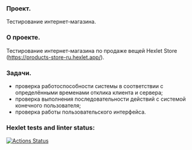 ### Проект. 
Тестирование интернет-магазина.
### О проекте.
Тестирование интернет-магазина по продаже вещей Hexlet Store (https://products-store-ru.hexlet.app/).
### Задачи.
 - проверка работоспособности системы в соответствии с определёнными временами отклика клиента и сервера;
 - проверка выполнения последовательности действий с системой конечного пользователя;
 - проверка работы пользовательского интерфейса.





### Hexlet tests and linter status:
[![Actions Status](https://github.com/Andrei-Kotliakov/qa-engineer-project-84/actions/workflows/hexlet-check.yml/badge.svg)](https://github.com/Andrei-Kotliakov/qa-engineer-project-84/actions)
